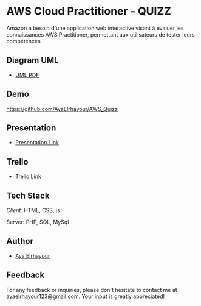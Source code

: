 # AWS Cloud Practitioner - QUIZZ

Amazon a besoin d'une application web interactive visant à évaluer les connaissances AWS Practitioner, permettant aux utilisateurs de tester leurs compétences
## Diagram UML
- [UML PDF](./pdf/aws.pdf)
## Demo

https://github.com/AyaElrhayour/AWS_Quizz

## Presentation

- [Presentation Link](https://www.canva.com/design/DAF4Nkw0cL8/I6zeXbJZvfkN2uNuhR5buA/edit?utm_content=DAF4Nkw0cL8&utm_campaign=designshare&utm_medium=link2&utm_source=sharebutton)

## Trello

- [Trello Link](https://trello.com/b/Lsm5Zbaa/aws-cloud-practitioner-quizz)

## Tech Stack

_Client:_ HTML, CSS, js

Server: PHP, SQL, MySql

## Author

- [Aya Elrhayour](https://github.com/AyaElrhayour)

## Feedback

For any feedback or inquiries, please don't hesitate to contact me at ayaelrhayour123@gmail.com. Your input is greatly appreciated!
